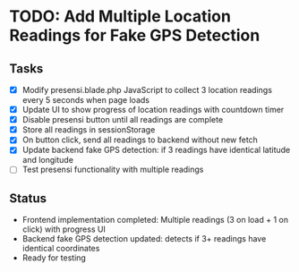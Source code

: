 # TODO: Add Multiple Location Readings for Fake GPS Detection

## Tasks
- [x] Modify presensi.blade.php JavaScript to collect 3 location readings every 5 seconds when page loads
- [x] Update UI to show progress of location readings with countdown timer
- [x] Disable presensi button until all readings are complete
- [x] Store all readings in sessionStorage
- [x] On button click, send all readings to backend without new fetch
- [x] Update backend fake GPS detection: if 3 readings have identical latitude and longitude
- [ ] Test presensi functionality with multiple readings

## Status
- Frontend implementation completed: Multiple readings (3 on load + 1 on click) with progress UI
- Backend fake GPS detection updated: detects if 3+ readings have identical coordinates
- Ready for testing

